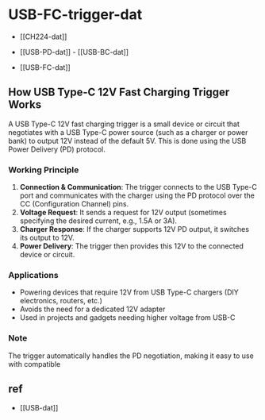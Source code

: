 
# USB-FC-trigger-dat


- [[CH224-dat]]


- [[USB-PD-dat]] - [[USB-BC-dat]]

- [[USB-FC-dat]]

## How USB Type-C 12V Fast Charging Trigger Works

A USB Type-C 12V fast charging trigger is a small device or circuit that negotiates with a USB Type-C power source (such as a charger or power bank) to output 12V instead of the default 5V. This is done using the USB Power Delivery (PD) protocol.

### Working Principle

1. **Connection & Communication**: The trigger connects to the USB Type-C port and communicates with the charger using the PD protocol over the CC (Configuration Channel) pins.
2. **Voltage Request**: It sends a request for 12V output (sometimes specifying the desired current, e.g., 1.5A or 3A).
3. **Charger Response**: If the charger supports 12V PD output, it switches its output to 12V.
4. **Power Delivery**: The trigger then provides this 12V to the connected device or circuit.

### Applications

- Powering devices that require 12V from USB Type-C chargers (DIY electronics, routers, etc.)
- Avoids the need for a dedicated 12V adapter
- Used in projects and gadgets needing higher voltage from USB-C

### Note

The trigger automatically handles the PD negotiation, making it easy to use with compatible



## ref 

- [[USB-dat]]